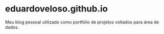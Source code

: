 # eduardoveloso.github.io

 Meu blog pessoal utilizado como portfólio de projetos voltados para área de dados.
